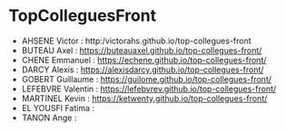 # TopColleguesFront

* AHSENE Victor : http:/victorahs.github.io/top-collegues-front
* BUTEAU Axel :  https://buteauaxel.github.io/top-collegues-front/
* CHENE Emmanuel : https://echene.github.io/top-collegues-front/
* DARCY Alexis :  https://alexisdarcy.github.io/top-collegues-front/
* GOBERT Guillaume : https://guilome.github.io/top-collegues-front/
* LEFEBVRE Valentin : https://lefebvrev.github.io/top-collegues-front/
* MARTINEL Kevin :  https://ketwenty.github.io/top-collegues-front/
* EL YOUSFI	Fatima :
* TANON	Ange : 
